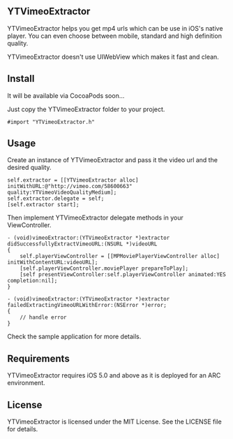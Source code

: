 ## YTVimeoExtractor

YTVimeoExtractor helps you get mp4 urls which can be use in iOS's native player. You can even choose between mobile, standard and high definition quality.

YTVimeoExtractor doesn't use UIWebView which makes it fast and clean.

## Install

It will be available via CocoaPods soon...

Just copy the YTVimeoExtractor folder to your project.

```objc
#import "YTVimeoExtractor.h"
```

## Usage

Create an instance of YTVimeoExtractor and pass it the video url and the desired quality.

```objc
self.extractor = [[YTVimeoExtractor alloc] initWithURL:@"http://vimeo.com/58600663" quality:YTVimeoVideoQualityMedium];
self.extractor.delegate = self;
[self.extractor start];
```

Then implement YTVimeoExtractor delegate methods in your ViewController.

```objc
- (void)vimeoExtractor:(YTVimeoExtractor *)extractor didSuccessfullyExtractVimeoURL:(NSURL *)videoURL
{
    self.playerViewController = [[MPMoviePlayerViewController alloc] initWithContentURL:videoURL];
    [self.playerViewController.moviePlayer prepareToPlay];
    [self presentViewController:self.playerViewController animated:YES completion:nil];
}

- (void)vimeoExtractor:(YTVimeoExtractor *)extractor failedExtractingVimeoURLWithError:(NSError *)error;
{
    // handle error
}
```

Check the sample application for more details.

## Requirements

YTVimeoExtractor requires iOS 5.0 and above as it is deployed for an ARC environment.

## License

YTVimeoExtractor is licensed under the MIT License. See the LICENSE file for details.
